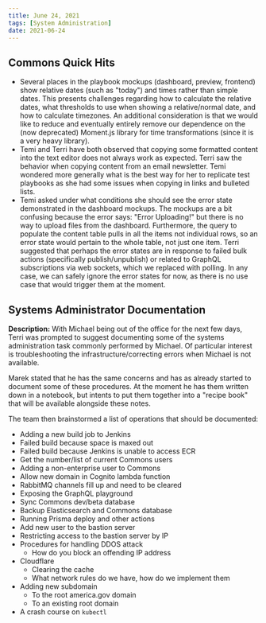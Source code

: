 ```yaml
---
title: June 24, 2021
tags: [System Administration]
date: 2021-06-24
---
```


## Commons Quick Hits

- Several places in the playbook mockups (dashboard, preview, frontend) show relative dates (such as "today") and times rather than simple dates. This presents challenges regarding how to calculate the relative dates, what thresholds to use when showing a relative/normal date, and how to calculate timezones. An additional consideration is that we would like to reduce and eventually entirely remove our dependence on the (now deprecated) Moment.js library for time transformations (since it is a very heavy library).
- Temi and Terri have both observed that copying some formatted content into the text editor does not always work as expected. Terri saw the behavior when copying content from an email newsletter. Temi wondered more generally what is the best way for her to replicate test playbooks as she had some issues when copying in links and bulleted lists.
- Temi asked under what conditions she should see the error state demonstrated in the dashboard mockups. The mockups are a bit confusing because the error says: "Error Uploading!" but there is no way to upload files from the dashboard. Furthermore, the query to populate the content table pulls in all the items not individual rows, so an error state would pertain to the whole table, not just one item. Terri suggested that perhaps the error states are in response to failed bulk actions (specifically publish/unpublish) or related to GraphQL subscriptions via web sockets, which we replaced with polling. In any case, we can safely ignore the error states for now, as there is no use case that would trigger them at the moment.

## Systems Administrator Documentation

**Description:** With Michael being out of the office for the next few days, Terri was prompted to suggest documenting some of the systems administration task commonly performed by Michael. Of particular interest is troubleshooting the infrastructure/correcting errors when Michael is not available.

Marek stated that he has the same concerns and has as already started to document some of these procedures. At the moment he has them written down in a notebook, but intents to put them together into a "recipe book" that will be available alongside these notes.

The team then brainstormed a list of operations that should be documented:

- Adding a new build job to Jenkins
- Failed build because space is maxed out
- Failed build because Jenkins is unable to access ECR
- Get the number/list of current Commons users
- Adding a non-enterprise user to Commons
- Allow new domain in Cognito lambda function
- RabbitMQ channels fill up and need to be cleared
- Exposing the GraphQL playground
- Sync Commons dev/beta database
- Backup Elasticsearch and Commons database
- Running Prisma deploy and other actions
- Add new user to the bastion server
- Restricting access to the bastion server by IP
- Procedures for handling DDOS attack
  - How do you block an offending IP address
- Cloudflare
  - Clearing the cache
  - What network rules do we have, how do we implement them
- Adding new subdomain
  - To the root america.gov domain
  - To an existing root domain
- A crash course on `kubectl`
